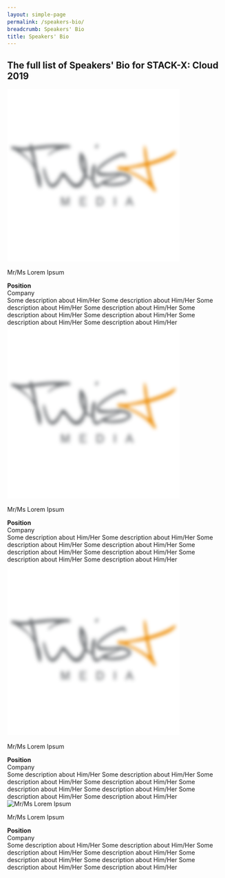 ```yaml
---
layout: simple-page
permalink: /speakers-bio/
breadcrumb: Speakers' Bio
title: Speakers' Bio
---
```


## **The full list of Speakers' Bio for STACK-X: Cloud 2019**

<div class="row">
    <div class="col is-4">
        <img src="/images/dummy.png" alt="Mr/Ms Lorem Ipsum">
    </div>
    <div class="col is-8">
        <p class="title is-4">Mr/Ms Lorem Ipsum</p>
        <strong>Position</strong>
        <br>
        Company
        <br>
        Some description about Him/Her Some description about Him/Her Some description about Him/Her Some description about Him/Her Some description about Him/Her Some description about Him/Her Some description about Him/Her Some description about Him/Her
    </div>
</div>


<div class="row">
    <div class="col is-4">
        <img src="/images/dummy.png" alt="Mr/Ms Lorem Ipsum">
    </div>
    <div class="col is-8">
        <p class="title is-4">Mr/Ms Lorem Ipsum</p>
        <strong>Position</strong>
        <br>
        Company
        <br>
        Some description about Him/Her Some description about Him/Her Some description about Him/Her Some description about Him/Her Some description about Him/Her Some description about Him/Her Some description about Him/Her Some description about Him/Her
    </div>
</div>


<div class="row">
    <div class="col is-4">
        <img src="/images/dummy.png" alt="Mr/Ms Lorem Ipsum">
    </div>
    <div class="col is-8">
        <p class="title is-4">Mr/Ms Lorem Ipsum</p>
        <strong>Position</strong>
        <br>
        Company
        <br>
        Some description about Him/Her Some description about Him/Her Some description about Him/Her Some description about Him/Her Some description about Him/Her Some description about Him/Her Some description about Him/Her Some description about Him/Her
    </div>
</div>


<div class="row">
    <div class="col is-4">
        <img src="/images/speakers-presenters/user-icon.png" alt="Mr/Ms Lorem Ipsum">
    </div>
    <div class="col is-8">
        <p class="title is-4">Mr/Ms Lorem Ipsum</p>
        <strong>Position</strong>
        <br>
        Company
        <br>
        Some description about Him/Her Some description about Him/Her Some description about Him/Her Some description about Him/Her Some description about Him/Her Some description about Him/Her Some description about Him/Her Some description about Him/Her
    </div>
</div>

